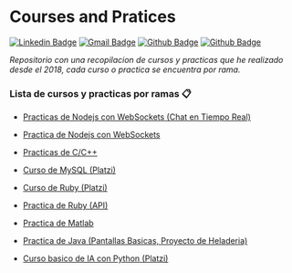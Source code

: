 # Courses and Pratices

[![Linkedin Badge](https://img.shields.io/badge/-rojasarmando-blue?style=flat-square&logo=Linkedin&logoColor=white&link=https://www.linkedin.com/in/rojasarmando/)](https://www.linkedin.com/in/rojasarmando/)
[![Gmail Badge](https://img.shields.io/badge/-armando.develop-c14438?style=flat-square&logo=Gmail&logoColor=white&link=mailto:armando.develop@gmail.com)](mailto:armando.develop@gmail.com)
[![Github Badge](https://img.shields.io/badge/-rojasarmando-black?style=flat-square&logo=Github&logoColor=white&link=https://github.com/rojasarmando/rojasarmando)](https://github.com/rojasarmando/rojasarmando)
[![Github Badge](https://img.shields.io/badge/-dev_armando-black?style=flat-square&logo=Github&logoColor=white&link=https://github.com/dev-armando/rojasarmando)](https://github.com/dev-armando/dev-armando)


_Repositorio con una recopilacion de cursos y practicas que he realizado desde el 2018, cada curso o practica se encuentra por rama._



### Lista de cursos y practicas por ramas 📋

* [Practicas de Nodejs con WebSockets (Chat en Tiempo Real)](https://github.com/rojasarmando/Courses-and-Pratices/tree/nodejs-websocket)

* [Practica de Nodejs con WebSockets](https://github.com/rojasarmando/Courses-and-Pratices/tree/nodejs-websocket-2)


* [Practicas de C/C++](https://github.com/rojasarmando/Courses-and-Pratices/tree/c++)

* [Curso de MySQL (Platzi)](https://github.com/rojasarmando/Courses-and-Pratices/tree/mysql)

* [Curso de Ruby (Platzi)](https://github.com/rojasarmando/Courses-and-Pratices/tree/ruby)

* [Practica de Ruby (API)](https://github.com/rojasarmando/Courses-and-Pratices/tree/ruby-example-api)

* [Practica de Matlab ](https://github.com/rojasarmando/Courses-and-Pratices/tree/matlab)


* [Practica de Java (Pantallas Basicas, Proyecto de Heladeria) ](https://github.com/rojasarmando/Courses-and-Pratices/tree/java-heladeria)


* [Curso basico de IA con Python (Platzi) ](https://github.com/rojasarmando/Courses-and-Pratices/tree/python-IA)